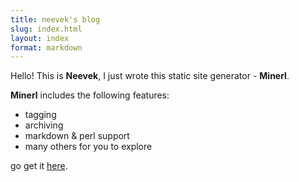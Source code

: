 ```yaml
---
title: neevek's blog
slug: index.html 
layout: index 
format: markdown
---
```


Hello! This is **Neevek**, I just wrote this static site generator - **Minerl**.

**Minerl** includes the following features:

- tagging
- archiving
- markdown & perl support
- many others for you to explore

go get it [here](https://github.com/neevek).
